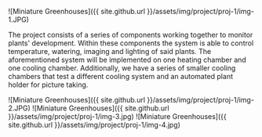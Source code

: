 ![Miniature Greenhouses]({{ site.github.url }}/assets/img/project/proj-1/img-1.JPG)

The project consists of a series of components working together to monitor plants' development.
Within these components the system is able to control temperature, watering, imaging and lighting of said plants.
The aforementioned system will be implemented on one heating chamber and one cooling chamber.
Additionally, we have a series of smaller cooling chambers that test a different cooling system and an
automated plant holder for picture taking.

![Miniature Greenhouses]({{ site.github.url }}/assets/img/project/proj-1/img-2.JPG)
![Miniature Greenhouses]({{ site.github.url }}/assets/img/project/proj-1/img-3.jpg)
![Miniature Greenhouses]({{ site.github.url }}/assets/img/project/proj-1/img-4.jpg)
